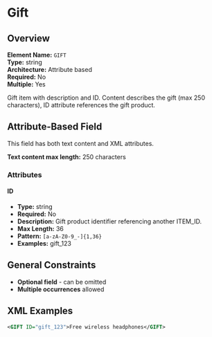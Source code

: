 # Gift

## Overview

**Element Name:** `GIFT`<br>
**Type:** string<br>
**Architecture:** Attribute based<br>
**Required:** No<br>
**Multiple:** Yes<br>

Gift item with description and ID. Content describes the gift (max 250 characters),
ID attribute references the gift product.

## Attribute-Based Field

This field has both text content and XML attributes.

**Text content max length:** 250 characters

### Attributes

#### ID

- **Type:** string
- **Required:** No
- **Description:** Gift product identifier referencing another ITEM_ID.
- **Max Length:** 36
- **Pattern:** `[a-zA-Z0-9_-]{1,36}`
- **Examples:** gift_123


## General Constraints

- **Optional field** - can be omitted
- **Multiple occurrences** allowed

## XML Examples

```xml
<GIFT ID="gift_123">Free wireless headphones</GIFT>
```




